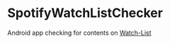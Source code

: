 SpotifyWatchListChecker
=======================

Android app checking for contents on [Watch-List](https://github.com/ErikAndreas/Watch-List)
